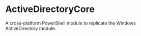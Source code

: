 # ActiveDirectoryCore
A cross-platform PowerShell module to replicate the Windows ActiveDirectory module.
